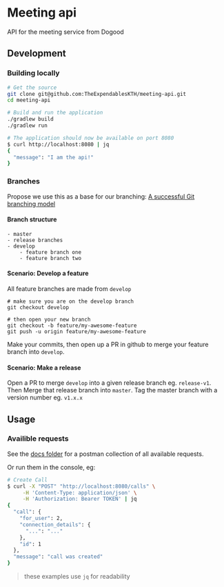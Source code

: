 # Meeting api

API for the meeting service from Dogood

## Development

### Building locally

```bash
# Get the source
git clone git@github.com:TheExpendablesKTH/meeting-api.git
cd meeting-api

# Build and run the application
./gradlew build
./gradlew run

# The application should now be available on port 8080
$ curl http://localhost:8080 | jq
{
  "message": "I am the api!"
}
```

### Branches

Propose we use this as a base for our branching: [A successful Git branching model](https://nvie.com/posts/a-successful-git-branching-model/)

#### Branch structure

```
- master
- release branches
- develop
    - feature branch one
    - feature branch two
```

#### Scenario: Develop a feature

All feature branches are made from `develop`

```
# make sure you are on the develop branch
git checkout develop

# then open your new branch
git checkout -b feature/my-awesome-feature
git push -u origin feature/my-awesome-feature
```

Make your commits, then open up a PR in github to merge your feature branch into `develop`.

#### Scenario: Make a release

Open a PR to merge `develop` into a given release branch eg. `release-v1`. Then Merge that release branch into `master`. Tag the master branch with a version number eg. `v1.x.x`

## Usage

### Availible requests

See the [docs folder](docs/requests-postman-collection.json) for a postman collection of all available requests.

Or run them in the console, eg:

```bash
# Create Call
$ curl -X "POST" "http://localhost:8080/calls" \
     -H 'Content-Type: application/json' \
     -H 'Authorization: Bearer TOKEN' | jq
{
  "call": {
    "for_user": 2,
    "connection_details": {
      "...": "..."
    },
    "id": 1
  },
  "message": "call was created"
}
```

> these examples use `jq` for readability

